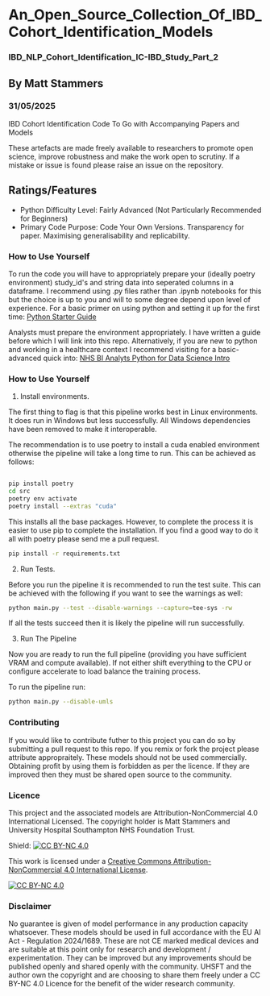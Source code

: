 # An_Open_Source_Collection_Of_IBD_Cohort_Identification_Models
### IBD_NLP_Cohort_Identification_IC-IBD_Study_Part_2

## By Matt Stammers

### 31/05/2025

IBD Cohort Identification Code To Go with Accompanying Papers and Models

These artefacts are made freely available to researchers to promote open science, improve robustness and make the work open to scrutiny. If a mistake or issue is found please raise an issue on the repository.

## Ratings/Features
- Python Difficulty Level: Fairly Advanced (Not Particularly Recommended for Beginners)
- Primary Code Purpose: Code Your Own Versions. Transparency for paper. Maximising generalisability and replicability.

### How to Use Yourself

To run the code you will have to appropriately prepare your (ideally poetry environment) study_id's and string data into seperated columns in a dataframe. I recommend using .py files rather than .ipynb notebooks for this but the choice is up to you and will to some degree depend upon level of experience. For a basic primer on using python and setting it up for the first time: [Python Starter Guide](https://mattstammers.github.io/hdruk_avoidable_admissions_collaboration_docs/how_to_guides/new_to_python)

Analysts must prepare the environment appropriately. I have written a guide before which I will link into this repo. Alternatively, if you are new to python and working in a healthcare context I recommend visiting for a basic-advanced quick into: [NHS BI Analyts Python for Data Science Intro](https://github.com/MattStammers/Community_Of_Practice_Session_Two)

### How to Use Yourself

1. Install environments.

The first thing to flag is that this pipeline works best in Linux environments. It does run in Windows but less successfully. All Windows dependencies have been removed to make it interoperable.

The recommendation is to use poetry to install a cuda enabled environment otherwise the pipeline will take a long time to run. This can be achieved as follows:

```sh

pip install poetry
cd src
poetry env activate
poetry install --extras "cuda"
```

This installs all the base packages. However, to complete the process it is easier to use pip to complete the installation. If you find a good way to do it all with poetry please send me a pull request.

```sh
pip install -r requirements.txt
```

2. Run Tests.

Before you run the pipeline it is recommended to run the test suite. This can be achieved with the following if you want to see the warnings as well:

```sh
python main.py --test --disable-warnings --capture=tee-sys -rw
```

If all the tests succeed then it is likely the pipeline will run successfully.

3. Run The Pipeline

Now you are ready to run the full pipeline (providing you have sufficient VRAM and compute available). If not either shift everything to the CPU or configure accelerate to load balance the training process.

To run the pipeline run:

```sh
python main.py --disable-umls
```

### Contributing

If you would like to contribute futher to this project you can do so by submitting a pull request to this repo. If you remix or fork the project please attribute appropraitely. These models should not be used commercially. Obtaining profit by using them is forbidden as per the licence. If they are improved then they must be shared open source to the community.

### Licence

This project and the associated models are Attribution-NonCommercial 4.0 International Licensed. The copyright holder is Matt Stammers and University Hospital Southampton NHS Foundation Trust.

Shield: [![CC BY-NC 4.0][cc-by-nc-shield]][cc-by-nc]

This work is licensed under a
[Creative Commons Attribution-NonCommercial 4.0 International License][cc-by-nc].

[![CC BY-NC 4.0][cc-by-nc-image]][cc-by-nc]

[cc-by-nc]: https://creativecommons.org/licenses/by-nc/4.0/
[cc-by-nc-image]: https://licensebuttons.net/l/by-nc/4.0/88x31.png
[cc-by-nc-shield]: https://img.shields.io/badge/License-CC%20BY--NC%204.0-lightgrey.svg

### Disclaimer

No guarantee is given of model performance in any production capacity whatsoever. These models should be used in full accordance with the EU AI Act - Regulation 2024/1689. These are not CE marked medical devices and are suitable at this point only for research and development / experimentation. They can be improved but any improvements should be published openly and shared openly with the community. UHSFT and the author own the copyright and are choosing to share them freely under a CC BY-NC 4.0 Licence for the benefit of the wider research community.
